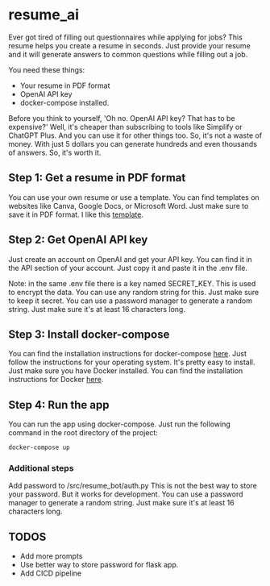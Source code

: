 # resume_ai

Ever got tired of filling out questionnaires while applying for jobs? This resume helps you create a resume in seconds. Just provide your resume and it will generate answers to common questions while filling out a job.

You need these things:

- Your resume in PDF format
- OpenAI API key
- docker-compose installed.

Before you think to yourself, 'Oh no. OpenAI API key? That has to be expensive?' Well, it's cheaper than subscribing to tools like Simplify or ChatGPT Plus. And you can use it for other things too. So, it's not a waste of money. With just 5 dollars you can generate hundreds and even thousands of answers. So, it's worth it.

## Step 1: Get a resume in PDF format

You can use your own resume or use a template. You can find templates on websites like Canva, Google Docs, or Microsoft Word. Just make sure to save it in PDF format.
I like this <a href = "https://www.overleaf.com/latex/templates/rendercv-engineeringresumes-theme/shwqvsxdgkjy"> template</a>.

## Step 2: Get OpenAI API key

Just create an account on OpenAI and get your API key. You can find it in the API section of your account. Just copy it and paste it in the .env file.

Note: in the same .env file there is a key named SECRET_KEY. This is used to encrypt the data. You can use any random string for this. Just make sure to keep it secret. You can use a password manager to generate a random string. Just make sure it's at least 16 characters long.

## Step 3: Install docker-compose

You can find the installation instructions for docker-compose <a href = "https://docs.docker.com/compose/install/">here</a>. Just follow the instructions for your operating system. It's pretty easy to install. Just make sure you have Docker installed. You can find the installation instructions for Docker <a href = "https://docs.docker.com/get-docker/">here</a>.

## Step 4: Run the app

You can run the app using docker-compose. Just run the following command in the root directory of the project:

```bash
docker-compose up
```

### Additional steps

Add password to /src/resume_bot/auth.py
This is not the best way to store your password. But it works for development. You can use a password manager to generate a random string. Just make sure it's at least 16 characters long.

## TODOS

- Add more prompts
- Use better way to store password for flask app.
- Add CICD pipeline

